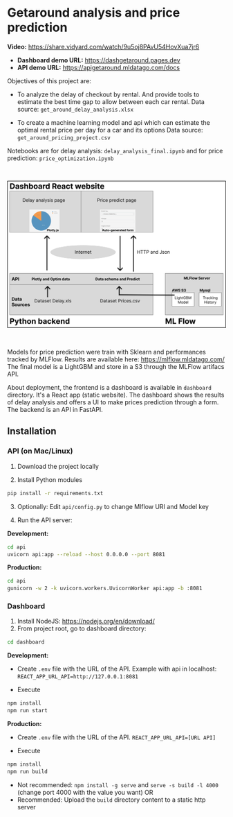 # Getaround analysis and price prediction

**Video:** https://share.vidyard.com/watch/9u5oj8PAvU54HovXua7jr6

* **Dashboard demo URL:** https://dashgetaround.pages.dev
* **API demo URL:** https://apigetaround.mldatago.com/docs

Objectives of this project are:
* To analyze the delay of checkout by rental. And provide tools to estimate the best time gap to allow between each car rental.
Data source: `get_around_delay_analysis.xlsx`

* To create a machine learning model and api which can estimate the optimal rental price per day for a car and its options
Data source: `get_around_pricing_project.csv`

Notebooks are for delay analysis: `delay_analysis_final.ipynb` and for price prediction: `price_optimization.ipynb`

<img src="architecture.png" style="width:700px;border:1px solid black;margin:30px 0 30px 0;" />

Models for price prediction were train with Sklearn and performances tracked by MLFlow. Results are available here: https://mlflow.mldatago.com/ The final model is a LightGBM and store in a S3 through the MLFlow artifacs API.

About deployment, the frontend is a dashboard is available in `dashboard` directory. It's a React app (static website). The dashboard shows the results of delay analysis and offers a UI to make prices prediction through a form.
The backend is an API in FastAPI.

## Installation

### API (on Mac/Linux)
1. Download the project locally

2. Install Python modules
```sh
pip install -r requirements.txt
```

3. Optionally:
Edit `api/config.py` to change Mlflow URI and Model key

4. Run the API server:

**Development:**
```sh
cd api
uvicorn api:app --reload --host 0.0.0.0 --port 8081
```

**Production:**
```sh
cd api
gunicorn -w 2 -k uvicorn.workers.UvicornWorker api:app -b :8081
```

### Dashboard
1. Install NodeJS: https://nodejs.org/en/download/
2. From project root, go to dashboard directory:
```sh
cd dashboard
```

**Development:**
* Create `.env` file with the URL of the API. Example with api in localhost:
`REACT_APP_URL_API=http://127.0.0.1:8081`

* Execute
```sh
npm install
npm run start
```

**Production:**

* Create `.env` file with the URL of the API.
`REACT_APP_URL_API=[URL API]`

* Execute
```sh
npm install
npm run build
```
* Not recommended: `npm install -g serve` and `serve -s build -l 4000` (change port 4000 with the value you want)
  OR
* Recommended: Upload the `build` directory content to a static http server
